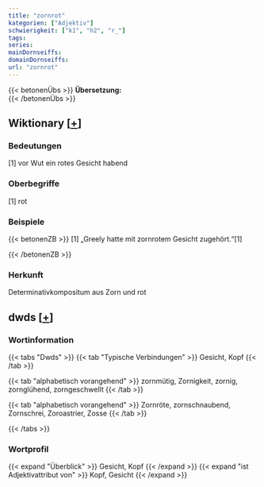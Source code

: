 ```yaml
---
title: "zornrot"
kategorien: ["Adjektiv"]
schwierigkeit: ["k1", "h2", "r_"]
tags:
series:
mainDornseiffs:
domainDornseiffs:
url: "zornrot"
---
```


{{< betonenÜbs >}}
**Übersetzung:**  
{{< /betonenÜbs >}}

## Wiktionary [[+](https://de.wiktionary.org/wiki/zornrot)]

### Bedeutungen
[1] vor Wut ein rotes Gesicht habend  

### Oberbegriffe
[1] rot  

### Beispiele
{{< betonenZB >}}
[1] „Greely hatte mit zornrotem Gesicht zugehört.“[1]  

{{< /betonenZB >}}
### Herkunft
Determinativkompositum aus Zorn und rot  



## dwds [[+](https://www.dwds.de/wb/zornrot)]

### Wortinformation
{{< tabs "Dwds" >}}
{{< tab "Typische Verbindungen" >}}
Gesicht, Kopf
{{< /tab >}}

{{< tab "alphabetisch vorangehend" >}}
zornmütig, Zornigkeit, zornig, zornglühend, zorngeschwellt
{{< /tab >}}

{{< tab "alphabetisch vorangehend" >}}
Zornröte, zornschnaubend, Zornschrei, Zoroastrier, Zosse
{{< /tab >}}

{{< /tabs >}}

### Wortprofil
{{< expand "Überblick" >}} Gesicht, Kopf {{< /expand >}}
{{< expand "ist Adjektivattribut von" >}} Kopf, Gesicht {{< /expand >}}

